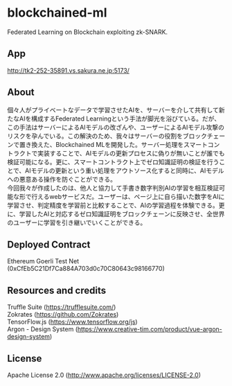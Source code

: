 # blockchained-ml
Federated Learning on Blockchain exploiting zk-SNARK.

## App
http://tk2-252-35891.vs.sakura.ne.jp:5173/

## About
個々人がプライベートなデータで学習させたAIを、サーバーを介して共有して新たなAIを構成するFederated Learningという手法が脚光を浴びている。だが、この手法はサーバーによるAIモデルの改ざんや、ユーザーによるAIモデル攻撃のリスクを孕んでいる。この解決のため、我々はサーバーの役割をブロックチェーンで置き換えた、Blockchained MLを開発した。サーバー処理をスマートコントラクトで実装することで、AIモデルの更新プロセスに偽りが無いことが誰でも検証可能になる。更に、スマートコントラクト上でゼロ知識証明の検証を行うことで、AIモデルの更新という重い処理をアウトソース化すると同時に、AIモデルへの悪意ある操作を防ぐことができる。  
今回我々が作成したのは、他人と協力して手書き数字判別AIの学習を相互検証可能な形で行えるwebサービスだ。ユーザーは、ページ上に自ら描いた数字をAIに学習させ、判定精度を学習前と比較することで、AIの学習過程を体験できる。更に、学習したAIと対応するゼロ知識証明をブロックチェーンに反映させ、全世界のユーザーに学習を引き継いでいくことができる。

## Deployed Contract
Ethereum Goerli Test Net (0xCfEb5C21Df7Ca884A703d0c70C80643c98166770)

## Resources and credits
Truffle Suite (https://trufflesuite.com/)  
Zokrates (https://github.com/Zokrates)  
TensorFlow.js (https://www.tensorflow.org/js)  
Argon - Design System (https://www.creative-tim.com/product/vue-argon-design-system)

## License
Apache License 2.0 (http://www.apache.org/licenses/LICENSE-2.0)
